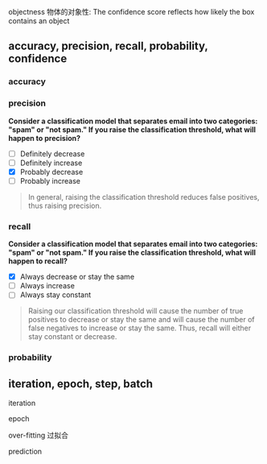 objectness 物体的对象性:  The confidence score reflects how likely the box contains an object 



## accuracy, precision, recall, probability, confidence
### accuracy
### precision

**Consider a classification model that separates email into two categories: "spam" or "not spam." If you raise the classification threshold, what will happen to precision?**

- [ ] Definitely decrease
- [ ] Definitely increase
- [x] Probably decrease
- [ ] Probably increase

> In general, raising the classification threshold reduces false positives, thus raising precision.

### recall
**Consider a classification model that separates email into two categories: "spam" or "not spam." If you raise the classification threshold, what will happen to recall?**

- [x] Always decrease or stay the same
- [ ] Always increase
- [ ] Always stay constant

> Raising our classification threshold will cause the number of true positives to decrease or stay the same and will cause the number of false negatives to increase or stay the same. Thus, recall will either stay constant or decrease.

### probability


## iteration, epoch, step, batch

iteration

epoch

over-fitting  过拟合

prediction